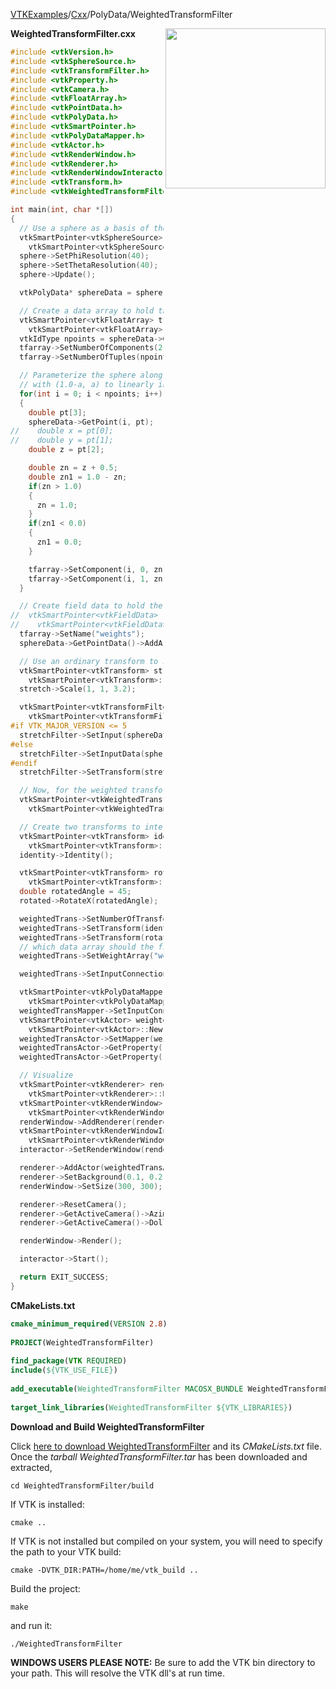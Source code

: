 [VTKExamples](/index/)/[Cxx](/Cxx)/PolyData/WeightedTransformFilter

<img align="right" src="https://github.com/lorensen/VTKExamples/blob/gh-pages/Testing/Baseline/PolyData/TestWeightedTransformFilter.png?raw=true" width="256" />

**WeightedTransformFilter.cxx**
```c++
#include <vtkVersion.h>
#include <vtkSphereSource.h>
#include <vtkTransformFilter.h>
#include <vtkProperty.h>
#include <vtkCamera.h>
#include <vtkFloatArray.h>
#include <vtkPointData.h>
#include <vtkPolyData.h>
#include <vtkSmartPointer.h>
#include <vtkPolyDataMapper.h>
#include <vtkActor.h>
#include <vtkRenderWindow.h>
#include <vtkRenderer.h>
#include <vtkRenderWindowInteractor.h>
#include <vtkTransform.h>
#include <vtkWeightedTransformFilter.h>

int main(int, char *[])
{
  // Use a sphere as a basis of the shape
  vtkSmartPointer<vtkSphereSource> sphere =
    vtkSmartPointer<vtkSphereSource>::New();
  sphere->SetPhiResolution(40);
  sphere->SetThetaResolution(40);
  sphere->Update();

  vtkPolyData* sphereData = sphere->GetOutput();

  // Create a data array to hold the weighting coefficients
  vtkSmartPointer<vtkFloatArray> tfarray =
    vtkSmartPointer<vtkFloatArray>::New();
  vtkIdType npoints = sphereData->GetNumberOfPoints();
  tfarray->SetNumberOfComponents(2);
  tfarray->SetNumberOfTuples(npoints);

  // Parameterize the sphere along the z axis, and fill the weights
  // with (1.0-a, a) to linearly interpolate across the shape
  for(int i = 0; i < npoints; i++)
  {
    double pt[3];
    sphereData->GetPoint(i, pt);
//    double x = pt[0];
//    double y = pt[1];
    double z = pt[2];

    double zn = z + 0.5;
    double zn1 = 1.0 - zn;
    if(zn > 1.0)
    {
      zn = 1.0;
    }
    if(zn1 < 0.0)
    {
      zn1 = 0.0;
    }

    tfarray->SetComponent(i, 0, zn1);
    tfarray->SetComponent(i, 1, zn);
  }

  // Create field data to hold the array, and bind it to the sphere
//  vtkSmartPointer<vtkFieldData> fd =
//    vtkSmartPointer<vtkFieldData>::New();
  tfarray->SetName("weights");
  sphereData->GetPointData()->AddArray(tfarray);

  // Use an ordinary transform to stretch the shape
  vtkSmartPointer<vtkTransform> stretch =
    vtkSmartPointer<vtkTransform>::New();
  stretch->Scale(1, 1, 3.2);

  vtkSmartPointer<vtkTransformFilter> stretchFilter =
    vtkSmartPointer<vtkTransformFilter>::New();
#if VTK_MAJOR_VERSION <= 5
  stretchFilter->SetInput(sphereData);
#else
  stretchFilter->SetInputData(sphereData);
#endif
  stretchFilter->SetTransform(stretch);

  // Now, for the weighted transform stuff
  vtkSmartPointer<vtkWeightedTransformFilter> weightedTrans =
    vtkSmartPointer<vtkWeightedTransformFilter>::New();

  // Create two transforms to interpolate between
  vtkSmartPointer<vtkTransform> identity =
    vtkSmartPointer<vtkTransform>::New();
  identity->Identity();

  vtkSmartPointer<vtkTransform> rotated =
    vtkSmartPointer<vtkTransform>::New();
  double rotatedAngle = 45;
  rotated->RotateX(rotatedAngle);

  weightedTrans->SetNumberOfTransforms(2);
  weightedTrans->SetTransform(identity, 0);
  weightedTrans->SetTransform(rotated, 1);
  // which data array should the filter use ?
  weightedTrans->SetWeightArray("weights");

  weightedTrans->SetInputConnection(stretchFilter->GetOutputPort());

  vtkSmartPointer<vtkPolyDataMapper> weightedTransMapper =
    vtkSmartPointer<vtkPolyDataMapper>::New();
  weightedTransMapper->SetInputConnection(weightedTrans->GetOutputPort());
  vtkSmartPointer<vtkActor> weightedTransActor =
    vtkSmartPointer<vtkActor>::New();
  weightedTransActor->SetMapper(weightedTransMapper);
  weightedTransActor->GetProperty()->SetDiffuseColor(0.8, 0.8, 0.1);
  weightedTransActor->GetProperty()->SetRepresentationToSurface();

  // Visualize
  vtkSmartPointer<vtkRenderer> renderer =
    vtkSmartPointer<vtkRenderer>::New();
  vtkSmartPointer<vtkRenderWindow> renderWindow =
    vtkSmartPointer<vtkRenderWindow>::New();
  renderWindow->AddRenderer(renderer);
  vtkSmartPointer<vtkRenderWindowInteractor> interactor =
    vtkSmartPointer<vtkRenderWindowInteractor>::New();
  interactor->SetRenderWindow(renderWindow);

  renderer->AddActor(weightedTransActor);
  renderer->SetBackground(0.1, 0.2, 0.5);
  renderWindow->SetSize(300, 300);

  renderer->ResetCamera();
  renderer->GetActiveCamera()->Azimuth(90);
  renderer->GetActiveCamera()->Dolly(1);

  renderWindow->Render();

  interactor->Start();

  return EXIT_SUCCESS;
}
```
**CMakeLists.txt**
```cmake
cmake_minimum_required(VERSION 2.8)
 
PROJECT(WeightedTransformFilter)
 
find_package(VTK REQUIRED)
include(${VTK_USE_FILE})
 
add_executable(WeightedTransformFilter MACOSX_BUNDLE WeightedTransformFilter.cxx)
 
target_link_libraries(WeightedTransformFilter ${VTK_LIBRARIES})
```

**Download and Build WeightedTransformFilter**

Click [here to download WeightedTransformFilter](https://github.com/lorensen/VTKWikiExamplesTarballs/raw/master/WeightedTransformFilter.tar) and its *CMakeLists.txt* file.
Once the *tarball WeightedTransformFilter.tar* has been downloaded and extracted,
```
cd WeightedTransformFilter/build 
```
If VTK is installed:
```
cmake ..
```
If VTK is not installed but compiled on your system, you will need to specify the path to your VTK build:
```
cmake -DVTK_DIR:PATH=/home/me/vtk_build ..
```
Build the project:
```
make
```
and run it:
```
./WeightedTransformFilter
```
**WINDOWS USERS PLEASE NOTE:** Be sure to add the VTK bin directory to your path. This will resolve the VTK dll's at run time.

